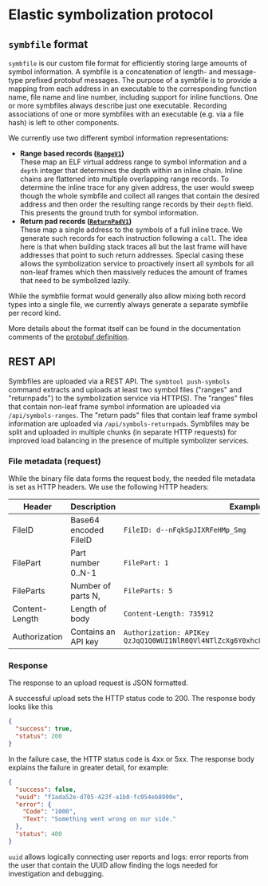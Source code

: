 Elastic symbolization protocol
==============================

## `symbfile` format

`symbfile` is our custom file format for efficiently storing large amounts of
symbol information. A symbfile is a concatenation of length- and message-type
prefixed protobuf messages. The purpose of a symbfile is to provide a mapping
from each address in an executable to the corresponding function name, file name
and line number, including support for inline functions. One or more symbfiles
always describe just one executable. Recording associations of one or more
symbfiles with an executable (e.g. via a file hash) is left to other components.

We currently use two different symbol information representations:

- **Range based records ([`RangeV1`])**\
  These map an ELF virtual address range to symbol information and a `depth` integer that
  determines the depth within an inline chain. Inline chains are flattened into
  multiple overlapping range records. To determine the inline trace for any
  given address, the user would sweep though the whole symbfile and collect all
  ranges that contain the desired address and then order the resulting range
  records by their `depth` field. This presents the ground truth for symbol
  information. 
- **Return pad records ([`ReturnPadV1`])**\
  These map a single address to the symbols of a full inline trace. We generate
  such records for each instruction following a `call`. The idea here is that
  when building stack traces all but the last frame will have addresses that
  point to such return addresses. Special casing these allows the symbolization
  service to proactively insert all symbols for all non-leaf frames which then
  massively reduces the amount of frames that need to be symbolized lazily.

While the symbfile format would generally also allow mixing both record types
into a single file, we currently always generate a separate symbfile per record
kind. 

More details about the format itself can be found in the documentation comments
of the [protobuf definition][symbfile-proto].

[`RangeV1`]: ./symbfile.proto#L120
[`ReturnPadV1`]: ./symbfile.proto#L212
[symbfile-proto]: ./symbfile.proto

## REST API

Symbfiles are uploaded via a REST API. The `symbtool push-symbols` command
extracts and uploads at least two symbol files ("ranges" and "returnpads") to
the symbolization service via HTTP(S). The "ranges" files that contain non-leaf
frame symbol information are uploaded via `/api/symbols-ranges`. The "return
pads" files that contain leaf frame symbol information are uploaded via
`/api/symbols-returnpads`. Symbfiles may be split and uploaded in multiple
chunks (in separate HTTP requests) for improved load balancing in the presence
of multiple symbolizer services.

### File metadata (request)

While the binary file data forms the request body, the needed file metadata is
set as HTTP headers. We use the following HTTP headers:

| Header         | Description            | Example                                                                              |
| -------------- | ---------------------- | ------------------------------------------------------------------------------------ |
| FileID         | Base64 encoded FileID  | `FileID: d--nFqkSpJIXRFeHMp_Smg`                                                     |
| FilePart       | Part number 0..N-1     | `FilePart: 1`                                                                        |
| FileParts      | Number of parts N,     | `FileParts: 5`                                                                       |
| Content-Length | Length of body         | `Content-Length: 735912`                                                             |
| Authorization  | Contains an API key    | `Authorization: APIKey QzJqQ1Q0WUI1NlR0QVl4NTlZcXg6Y0xhcFN1S2tTSXlyTFlNTUloclJvdw==` |

### Response

The response to an upload request is JSON formatted.

A successful upload sets the HTTP status code to 200. The response body looks
like this

```json
{
  "success": true,
  "status": 200
}
```

In the failure case, the HTTP status code is 4xx or 5xx. The response body
explains the failure in greater detail, for example:

```json
{
  "success": false,
  "uuid": "f1ada52e-d705-423f-a1b0-fc054eb8900e",
  "error": {
    "Code": "1000",
    "Text": "Something went wrong on our side."
  },
  "status": 400
}
```

`uuid` allows logically connecting user reports and logs: error reports from
the user that contain the UUID allow finding the logs needed for
investigation and debugging.